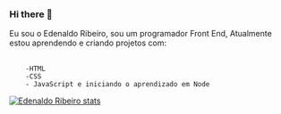 ### Hi there 👋

Eu sou o Edenaldo Ribeiro, sou um programador Front End, Atualmente estou aprendendo e criando projetos com:
<br>
<br>

        -HTML
        -CSS
        - JavaScript e iniciando o aprendizado em Node



[![Edenaldo Ribeiro stats](https://github-readme-stats.vercel.app/api?username=EdenaldoRibeiro)](https://github.com/anuraghazra/github-readme-stats)
            
